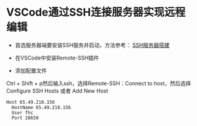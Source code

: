 # VSCode通过SSH连接服务器实现远程编辑

* 首选服务器端要安装SSH服务并启动，方法参考： [SSH服务器搭建](../../Embedded%20System/linux/embedded_linux_dev_env/ssh_server.md)

* 在VSCode中安装Remote-SSH插件

* 添加配置文件

Ctrl + Shift + p然后输入ssh，选择Remote-SSH：Connect to host，然后选择 Configure SSH Hosts 或者 Add New Host

```
Host 65.49.218.156
  HostName 65.49.218.156
  User fhc
  Port 28650
```